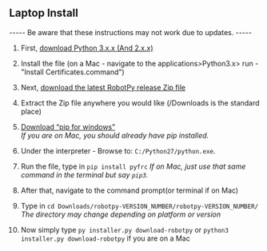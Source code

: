 ﻿
## Laptop Install ##

----- Be aware that these instructions may not work due to updates. -----

1. First, [download Python 3.x.x (And 2.x.x)](https://www.python.org/downloads/)

2. Install the file
(on a Mac - navigate to the applications>Python3.x> run - "Install Certificates.command")

3. Next, [download the latest RobotPy release Zip file](https://github.com/robotpy/robotpy-wpilib/releases)

4. Extract the Zip file anywhere you would like (/Downloads is the standard place)

5. [Download “pip for windows”](https://sites.google.com/site/pydatalog/python/pip-for-windows)     
*If you are on Mac, you should already have pip installed.*

6. Under the interpreter - Browse to: `C:/Python27/python.exe`.

7. Run the file, type in `pip install pyfrc`
*If on Mac, just use that same command in the terminal but say `pip3`.*

8. After that, navigate to the command prompt(or terminal if on Mac)

9. Type in `cd Downloads/robotpy-VERSION_NUMBER/robotpy-VERSION_NUMBER/`
*The directory may change depending on platform or version*

10. Now simply type `py installer.py download-robotpy` or `python3 installer.py download-robotpy` if you are on a Mac

